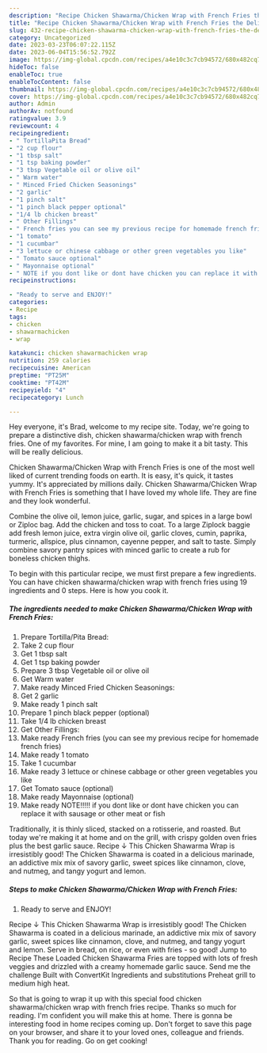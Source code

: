 ```yaml
---
description: "Recipe Chicken Shawarma/Chicken Wrap with French Fries the Delicious}"
title: "Recipe Chicken Shawarma/Chicken Wrap with French Fries the Delicious}"
slug: 432-recipe-chicken-shawarma-chicken-wrap-with-french-fries-the-delicious
category: Uncategorized
date: 2023-03-23T06:07:22.115Z
date: 2023-06-04T15:56:52.792Z
image: https://img-global.cpcdn.com/recipes/a4e10c3c7cb94572/680x482cq70/chicken-shawarmachicken-wrap-with-french-fries-recipe-main-photo.jpg
hideToc: false
enableToc: true
enableTocContent: false
thumbnail: https://img-global.cpcdn.com/recipes/a4e10c3c7cb94572/680x482cq70/chicken-shawarmachicken-wrap-with-french-fries-recipe-main-photo.jpg
cover: https://img-global.cpcdn.com/recipes/a4e10c3c7cb94572/680x482cq70/chicken-shawarmachicken-wrap-with-french-fries-recipe-main-photo.jpg
author: Admin
authorAv: notfound
ratingvalue: 3.9
reviewcount: 4
recipeingredient:
- " TortillaPita Bread"
- "2 cup flour"
- "1 tbsp salt"
- "1 tsp baking powder"
- "3 tbsp Vegetable oil or olive oil"
- " Warm water"
- " Minced Fried Chicken Seasonings"
- "2 garlic"
- "1 pinch salt"
- "1 pinch black pepper optional"
- "1/4 lb chicken breast"
- " Other Fillings"
- " French fries you can see my previous recipe for homemade french fries"
- "1 tomato"
- "1 cucumbar"
- "3 lettuce or chinese cabbage or other green vegetables you like"
- " Tomato sauce optional"
- " Mayonnaise optional"
- " NOTE if you dont like or dont have chicken you can replace it with sausage or other meat or fish"
recipeinstructions:

- "Ready to serve and ENJOY!"
categories:
- Recipe
tags:
- chicken
- shawarmachicken
- wrap

katakunci: chicken shawarmachicken wrap 
nutrition: 259 calories
recipecuisine: American
preptime: "PT25M"
cooktime: "PT42M"
recipeyield: "4"
recipecategory: Lunch

---
```



Hey everyone, it's Brad, welcome to my recipe site. Today, we're going to prepare a distinctive dish, chicken shawarma/chicken wrap with french fries. One of my favorites. For mine, I am going to make it a bit tasty. This will be really delicious.

Chicken Shawarma/Chicken Wrap with French Fries is one of the most well liked of current trending foods on earth. It is easy, it's quick, it tastes yummy. It's appreciated by millions daily. Chicken Shawarma/Chicken Wrap with French Fries is something that I have loved my whole life. They are fine and they look wonderful.

Combine the olive oil, lemon juice, garlic, sugar, and spices in a large bowl or Ziploc bag. Add the chicken and toss to coat. To a large Ziplock baggie add fresh lemon juice, extra virgin olive oil, garlic cloves, cumin, paprika, turmeric, allspice, plus cinnamon, cayenne pepper, and salt to taste. Simply combine savory pantry spices with minced garlic to create a rub for boneless chicken thighs.


To begin with this particular recipe, we must first prepare a few ingredients. You can have chicken shawarma/chicken wrap with french fries using 19 ingredients and 0 steps. Here is how you cook it.

<!--inarticleads1-->

##### The ingredients needed to make Chicken Shawarma/Chicken Wrap with French Fries:

1. Prepare  Tortilla/Pita Bread:
1. Take 2 cup flour
1. Get 1 tbsp salt
1. Get 1 tsp baking powder
1. Prepare 3 tbsp Vegetable oil or olive oil
1. Get  Warm water
1. Make ready  Minced Fried Chicken Seasonings:
1. Get 2 garlic
1. Make ready 1 pinch salt
1. Prepare 1 pinch black pepper (optional)
1. Take 1/4 lb chicken breast
1. Get  Other Fillings:
1. Make ready  French fries (you can see my previous recipe for homemade french fries)
1. Make ready 1 tomato
1. Take 1 cucumbar
1. Make ready 3 lettuce or chinese cabbage or other green vegetables you like
1. Get  Tomato sauce (optional)
1. Make ready  Mayonnaise (optional)
1. Make ready  NOTE!!!!! if you dont like or dont have chicken you can replace it with sausage or other meat or fish


Traditionally, it is thinly sliced, stacked on a rotisserie, and roasted. But today we&#39;re making it at home and on the grill, with crispy golden oven fries plus the best garlic sauce. Recipe ↓ This Chicken Shawarma Wrap is irresistibly good! The Chicken Shawarma is coated in a delicious marinade, an addictive mix mix of savory garlic, sweet spices like cinnamon, clove, and nutmeg, and tangy yogurt and lemon. 

<!--inarticleads2-->

##### Steps to make Chicken Shawarma/Chicken Wrap with French Fries:


1. Ready to serve and ENJOY!

Recipe ↓ This Chicken Shawarma Wrap is irresistibly good! The Chicken Shawarma is coated in a delicious marinade, an addictive mix mix of savory garlic, sweet spices like cinnamon, clove, and nutmeg, and tangy yogurt and lemon. Serve in bread, on rice, or even with fries - so good! Jump to Recipe These Loaded Chicken Shawarma Fries are topped with lots of fresh veggies and drizzled with a creamy homemade garlic sauce. Send me the challenge Built with ConvertKit Ingredients and substitutions Preheat grill to medium high heat. 

So that is going to wrap it up with this special food chicken shawarma/chicken wrap with french fries recipe. Thanks so much for reading. I'm confident you will make this at home. There is gonna be interesting food in home recipes coming up. Don't forget to save this page on your browser, and share it to your loved ones, colleague and friends. Thank you for reading. Go on get cooking!
